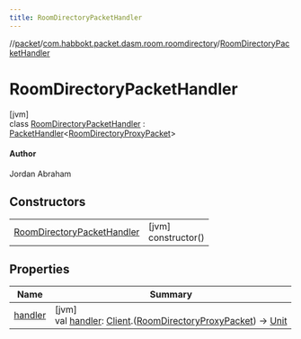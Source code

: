 ```yaml
---
title: RoomDirectoryPacketHandler
---
```

//[packet](../../../index.html)/[com.habbokt.packet.dasm.room.roomdirectory](../index.html)/[RoomDirectoryPacketHandler](index.html)



# RoomDirectoryPacketHandler



[jvm]\
class [RoomDirectoryPacketHandler](index.html) : [PacketHandler](../../../../api/api/com.habbokt.api.packet/-packet-handler/index.html)&lt;[RoomDirectoryProxyPacket](../-room-directory-proxy-packet/index.html)&gt; 

#### Author



Jordan Abraham



## Constructors


| | |
|---|---|
| [RoomDirectoryPacketHandler](-room-directory-packet-handler.html) | [jvm]<br>constructor() |


## Properties


| Name | Summary |
|---|---|
| [handler](index.html#1557074007%2FProperties%2F-1665284158) | [jvm]<br>val [handler](index.html#1557074007%2FProperties%2F-1665284158): [Client](../../../../api/api/com.habbokt.api.client/-client/index.html).([RoomDirectoryProxyPacket](../-room-directory-proxy-packet/index.html)) -&gt; [Unit](https://kotlinlang.org/api/latest/jvm/stdlib/kotlin/-unit/index.html) |

